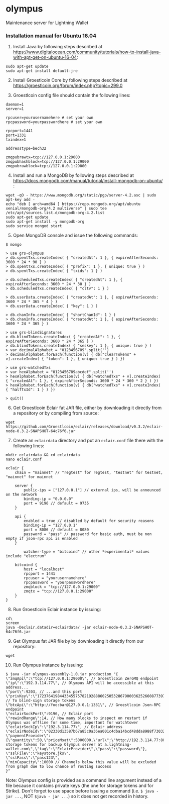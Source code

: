 # olympus
Maintenance server for Lightning Wallet

### Installation manual for Ubuntu 16.04

1. Install Java by following steps described at https://www.digitalocean.com/community/tutorials/how-to-install-java-with-apt-get-on-ubuntu-16-04:
```
sudo apt-get update  
sudo apt-get install default-jre
```

2. Install Groestlcoin Core by following steps described at https://groestlcoin.org/forum/index.php?topic=299.0

3. Groestlcoin config file should contain the following lines: 
```
daemon=1
server=1

rpcuser=yourusernamehere # set your own
rpcpassword=yourpasswordhere # set your own

rpcport=1441
port=1331
txindex=1

addresstype=bech32

zmqpubrawtx=tcp://127.0.0.1:29000
zmqpubhashblock=tcp://127.0.0.1:29000
zmqpubrawblock=tcp://127.0.0.1:29000
```

4. Install and run a MongoDB by following steps described at https://docs.mongodb.com/manual/tutorial/install-mongodb-on-ubuntu/ :
```
wget -qO - https://www.mongodb.org/static/pgp/server-4.2.asc | sudo apt-key add -
echo "deb [ arch=amd64 ] https://repo.mongodb.org/apt/ubuntu xenial/mongodb-org/4.2 multiverse" | sudo tee /etc/apt/sources.list.d/mongodb-org-4.2.list
sudo apt-get update
sudo apt-get install -y mongodb-org
sudo service mongod start
```

5. Open MongoDB console and issue the following commands:
```
$ mongo

> use grs-olympus
> db.spentTxs.createIndex( { "createdAt": 1 }, { expireAfterSeconds: 3600 * 24 * 90 } )
> db.spentTxs.createIndex( { "prefix": 1 }, { unique: true } )
> db.spentTxs.createIndex( { "txids": 1 } )

> db.scheduledTxs.createIndex( { "createdAt": 1 }, { expireAfterSeconds: 3600 * 24 * 30 } )
> db.scheduledTxs.createIndex( { "cltv": 1 } )

> db.userData.createIndex( { "createdAt": 1 }, { expireAfterSeconds: 3600 * 24 * 365 * 4 } )
> db.userData.createIndex( { "key": 1 } )

> db.chanInfo.createIndex( { "shortChanId": 1 } )
> db.chanInfo.createIndex( { "createdAt": 1 }, { expireAfterSeconds: 3600 * 24 * 365 } )

> use grs-blindSignatures
> db.blindTokens.createIndex( { "createdAt": 1 }, { expireAfterSeconds: 3600 * 24 * 365 } )
> db.blindTokens.createIndex( { "seskey": 1 }, { unique: true } )
> var decimalAlphabet = "0123456789".split('')
> decimalAlphabet.forEach(function(v) { db["clearTokens" + v].createIndex( { "token": 1 }, { unique: true } ) })

> use grs-watchedTxs
> var hexAlphabet = "0123456789abcdef".split('')
> hexAlphabet.forEach(function(v) { db["watchedTxs" + v].createIndex( { "createdAt": 1 }, { expireAfterSeconds: 3600 * 24 * 360 * 2 } ) })
> hexAlphabet.forEach(function(v) { db["watchedTxs" + v].createIndex( { "halfTxId": 1 } ) })

> quit()
```

6. Get Groestlcoin Eclair fat JAR file, either by downloading it directly from a repository or by compiling from source:  
```
wget https://github.com/Groestlcoin/eclair/releases/download/v0.3.2/eclair-node-0.3.2-SNAPSHOT-64c76f6.jar  
```

7. Create an `eclairdata` directory and put an `eclair.conf` file there with the following lines:
```
mkdir eclairdata && cd eclairdata
nano eclair.conf
```

```
eclair {
	chain = "mainnet" // "regtest" for regtest, "testnet" for testnet, "mainnet" for mainnet

	server {
		public-ips = ["127.0.0.1"] // external ips, will be announced on the network
		binding-ip = "0.0.0.0"
		port = 9196 // default = 9735
	}

	api {
		enabled = true // disabled by default for security reasons
		binding-ip = "127.0.0.1"
		port = 8086 // default = 8080
		password = "pass" // password for basic auth, must be non empty if json-rpc api is enabled
	}

        watcher-type = "bitcoind" // other *experimental* values include "electrum"
	
	bitcoind {
		host = "localhost"
		rpcport = 1441
		rpcuser = "yourusernamehere"
		rpcpassword = "yourpasswordhere"
		zmqblock = "tcp://127.0.0.1:29000"
		zmqtx = "tcp://127.0.0.1:29000"
	}
}

```

8. Run Groestlcoin Eclair instance by issuing: 
```
cd\
screen
java -Declair.datadir=eclairdata/ -jar eclair-node-0.3.2-SNAPSHOT-64c76f6.jar
```
9. Get Olympus fat JAR file by by downloading it directly from our repository: 
```
wget 
```

10. Run Olympus instance by issuing:
```
$ java -jar olympus-assembly-1.0.jar production "{
\"zmqApi\":\"tcp://127.0.0.1:29000\", // Groestlcoin ZeroMQ endpoint
\"ip\":\"192.3.114.77\", // Olympus API will be accessible at this address...
\"port\":9203, // ...and this port
\"privKey\":\"17237641984433455757821928886025053286790003625266087739786982589470995742521\", // To blind-sign storage tokens
\"btcApi\":\"http://foo:bar@127.0.0.1:1331\", // Groestlcoin Json-RPC endpoint
\"eclairSockPort\":9196, // Eclair port
\"rewindRange\":14, // How many blocks to inspect on restart if Olympus was offline for some time, important for watchtower
\"eclairSockIp\":\"192.3.114.77\", // Eclair address
\"eclairNodeId\":\"02330d13587b67a85c0a36ea001c4dba14bcd48dda8988f7303275b040bffb6abd\",
\"paymentProvider\":{\"quantity\":50,\"priceMsat\":5000000,\"url\":\"http://192.3.114.77:8089\",\"description\":\"50 storage tokens for backup Olympus server at a.lightning-wallet.com\",\"tag\":\"EclairProvider\",\"pass\":\"password\"},
\"sslFile\":\"keystore.jks\",
\"sslPass\":\"pass123\",
\"minCapacity\":10000 // Channels below this value will be excluded from graph due to low chance of routing success
}"
```

Note: Olympus config is provided as a command line argument instead of a file because it contains private keys (the one for storage tokens and for Strike). Don't forget to use space before issuing a command (i.e. `$ java -jar ...`, NOT `$java - jar ...`) so it does not get recorded in history.
